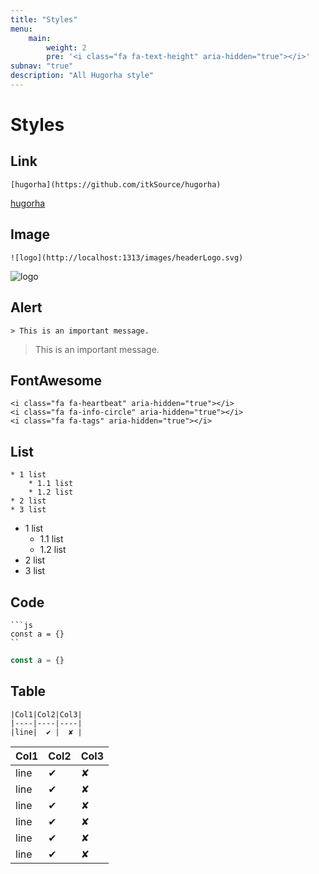 ```yaml
---
title: "Styles"
menu: 
    main:
        weight: 2
        pre: '<i class="fa fa-text-height" aria-hidden="true"></i>'
subnav: "true"
description: "All Hugorha style"
---
```


# Styles

## Link

```text
[hugorha](https://github.com/itkSource/hugorha)
```

[hugorha](https://github.com/itkSource/hugorha)

## Image

```text
![logo](http://localhost:1313/images/headerLogo.svg)
```

![logo](http://localhost:1313/images/headerLogo.svg)

## Alert

```text
> This is an important message.
```

> This is an important message.

## FontAwesome

```text
<i class="fa fa-heartbeat" aria-hidden="true"></i>
<i class="fa fa-info-circle" aria-hidden="true"></i>
<i class="fa fa-tags" aria-hidden="true"></i>
```
<i class="fa fa-heartbeat" aria-hidden="true"></i>
<i class="fa fa-info-circle" aria-hidden="true"></i>
<i class="fa fa-tags" aria-hidden="true"></i>

## List

```text
* 1 list
    * 1.1 list
    * 1.2 list
* 2 list
* 3 list
```

* 1 list
    * 1.1 list
    * 1.2 list
* 2 list
* 3 list

## Code

```text
```js
const a = {}
``
```

```js
const a = {}
```

## Table

```text
|Col1|Col2|Col3|
|----|----|----|
|line|  ✔ |  ✘ |
```

|Col1|Col2|Col3|
|----|----|----|
|line|  ✔ |  ✘ |
|line|  ✔ |  ✘ |
|line|  ✔ |  ✘ |
|line|  ✔ |  ✘ |
|line|  ✔ |  ✘ |
|line|  ✔ |  ✘ |
